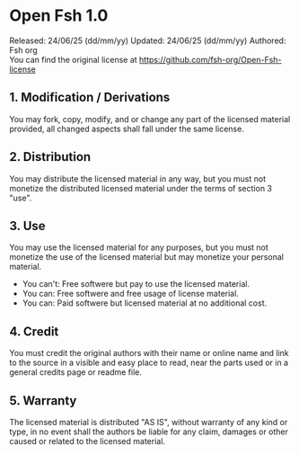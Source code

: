 # Open Fsh 1.0
Released: 24/06/25 (dd/mm/yy)
Updated: 24/06/25 (dd/mm/yy)
Authored: Fsh org\
You can find the original license at https://github.com/fsh-org/Open-Fsh-license

## 1. Modification / Derivations
You may fork, copy, modify, and or change any part of the licensed material provided, all changed aspects shall fall under the same license.

## 2. Distribution
You may distribute the licensed material in any way, but you must not monetize the distributed licensed material under the terms of section 3 "use".

## 3. Use
You may use the licensed material for any purposes, but you must not monetize the use of the licensed material but may monetize your personal material.
- You can't: Free softwere but pay to use the licensed material.
- You can: Free softwere and free usage of license material.
- You can: Paid softwere but licensed material at no additional cost.

## 4. Credit
You must credit the original authors with their name or online name and link to the source in a visible and easy place to read, near the parts used or in a general credits page or readme file.

## 5. Warranty
The licensed material is distributed "AS IS", without warranty of any kind or type, in no event shall the authors be liable for any claim, damages or other caused or related to the licensed material.